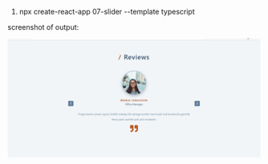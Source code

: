 1. npx create-react-app 07-slider --template typescript

screenshot of output:

<img src='slider.png'>
